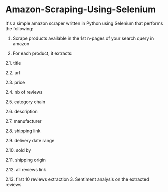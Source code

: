 # Amazon-Scraping-Using-Selenium

It's a simple amazon scraper written in Python using Selenium that performs the following:

1. Scrape products available in the 1st n-pages of your search query in amazon

2. For each product, it extracts:
 
 2.1. title
 
 2.2. url
 
 2.3. price
 
 2.4. nb of reviews
 
 2.5. category chain
 
 2.6. description
 
 2.7. manufacturer
 
 2.8. shipping link
 
 2.9. delivery date range
 
 2.10. sold by
 
 2.11. shipping origin
 
 2.12. all reviews link
 
 2.13. first 10 reviews extraction
3. Sentiment analysis on the extracted reviews
